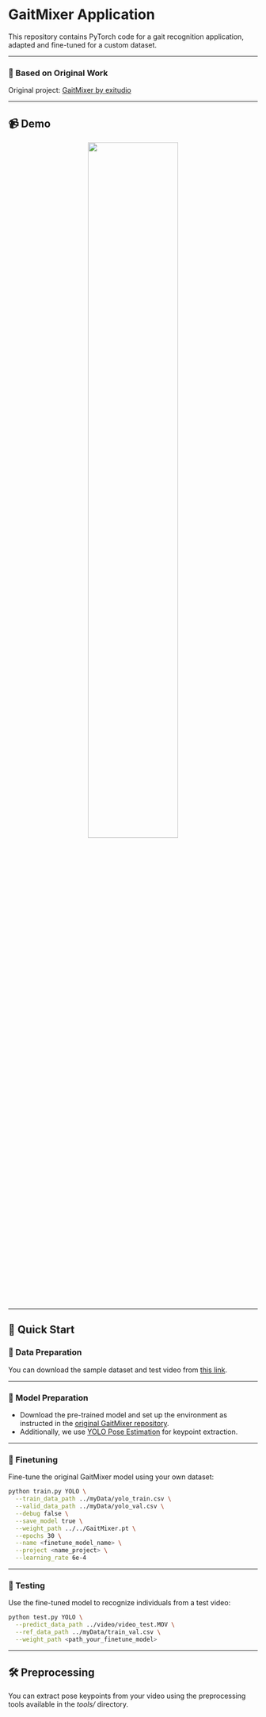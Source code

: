 # GaitMixer Application

This repository contains PyTorch code for a gait recognition application, adapted and fine-tuned for a custom dataset.

---

### 🔗 Based on Original Work
Original project: [GaitMixer by exitudio](https://github.com/exitudio/GaitMixer)  

---

## 📹 Demo
<p align="center"><img src="assets/output.gif" width="60%" alt="" /></p>

---

## 🚀 Quick Start

### 📁 Data Preparation
You can download the sample dataset and test video from [this link](https://drive.google.com/drive/folders/1ksTNaDQcywfT-sLc5N7luXUwR3l-L_Gq?usp=sharing).

---

### 🧠 Model Preparation
- Download the pre-trained model and set up the environment as instructed in the [original GaitMixer repository](https://github.com/exitudio/GaitMixer).
- Additionally, we use [YOLO Pose Estimation](https://docs.ultralytics.com/tasks/pose/) for keypoint extraction.

---

### 🔧 Finetuning

Fine-tune the original GaitMixer model using your own dataset:

```bash
python train.py YOLO \
  --train_data_path ../myData/yolo_train.csv \
  --valid_data_path ../myData/yolo_val.csv \
  --debug false \
  --save_model true \
  --weight_path ../../GaitMixer.pt \
  --epochs 30 \
  --name <finetune_model_name> \
  --project <name_project> \
  --learning_rate 6e-4
```
---
### 🧪 Testing
Use the fine-tuned model to recognize individuals from a test video:
```bash
python test.py YOLO \
  --predict_data_path ../video/video_test.MOV \
  --ref_data_path ../myData/train_val.csv \
  --weight_path <path_your_finetune_model>
```
---
## 🛠️ Preprocessing
You can extract pose keypoints from your video using the preprocessing tools available in the *tools/* directory.


